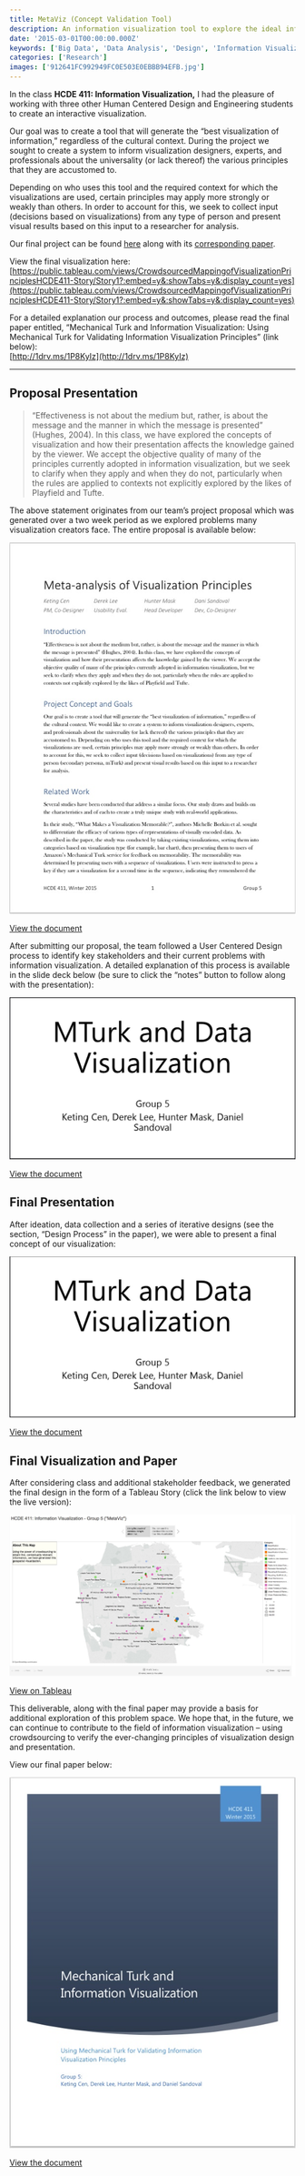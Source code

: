 ```yaml
---
title: MetaViz (Concept Validation Tool)
description: An information visualization tool to explore the ideal information visualization
date: '2015-03-01T00:00:00.000Z'
keywords: ['Big Data', 'Data Analysis', 'Design', 'Information Visualization', 'Project Management', 'Prototyping', 'Tableau', 'User Research', 'Workflow']
categories: ['Research']
images: ['912641FC992949FC0E503E0EBBB94EFB.jpg']
---
```


In the class **HCDE 411: Information Visualization,** I had the pleasure of working with three other Human Centered Design and Engineering students to create an interactive visualization.

Our goal was to create a tool that will generate the “best visualization of information,” regardless of the cultural context. During the project we sought to create a system to inform visualization designers, experts, and professionals about the universality (or lack thereof) the various principles that they are accustomed to.

Depending on who uses this tool and the required context for which the visualizations are used, certain principles may apply more strongly or weakly than others. In order to account for this, we seek to collect input (decisions based on visualizations) from any type of person and present visual results based on this input to a researcher for analysis.

Our final project can be found [here](https://public.tableau.com/views/CrowdsourcedMappingofVisualizationPrinciplesHCDE411-Story/Story1?:embed=y&:showTabs=y&:display_count=yes) along with its [corresponding paper](http://1drv.ms/1P8KyIz).

View the final visualization here: [https://public.tableau.com/views/CrowdsourcedMappingofVisualizationPrinciplesHCDE411-Story/Story1?:embed=y&:showTabs=y&:display_count=yes](https://public.tableau.com/views/CrowdsourcedMappingofVisualizationPrinciplesHCDE411-Story/Story1?:embed=y&:showTabs=y&:display_count=yes)

For a detailed explanation our process and outcomes, please read the final paper entitled, “Mechanical Turk and Information Visualization: Using Mechanical Turk for Validating Information Visualization Principles” (link below):  
[http://1drv.ms/1P8KyIz](http://1drv.ms/1P8KyIz)

---

## Proposal Presentation
> “Effectiveness is not about the medium but, rather, is about the message and the manner in which the message is presented” (Hughes, 2004). In this class, we have explored the concepts of visualization and how their presentation affects the knowledge gained by the viewer. We accept the objective quality of many of the principles currently adopted in information visualization, but we seek to clarify when they apply and when they do not, particularly when the rules are applied to contexts not explicitly explored by the likes of Playfield and Tufte.

The above statement originates from our team’s project proposal which was generated over a two week period as we explored problems many visualization creators face. The entire proposal is available below:

![IMAGE](C6928AC6047103749E43C47D9C673F3F.jpg)

[View the document](https://onedrive.live.com/redir?resid=a7dc0acf39d74449%21128495)

After submitting our proposal, the team followed a User Centered Design process to identify key stakeholders and their current problems with information visualization. A detailed explanation of this process is available in the slide deck below (be sure to click the “notes” button to follow along with the presentation):

![IMAGE](2595112FC1C54C74FAAB0BC9020D507C.jpg)

[View the document](https://onedrive.live.com/redir?resid=A7DC0ACF39D74449%21128496)

## Final Presentation

After ideation, data collection and a series of iterative designs (see the section, “Design Process” in the paper), we were able to present a final concept of our visualization:

![IMAGE](594D067EFAC08E3915693B703D4C8865.jpg)

[View the document](https://onedrive.live.com/view.aspx?cid=A7DC0ACF39D74449&resid=a7dc0acf39d74449%21128497&app=PowerPoint)

## Final Visualization and Paper

After considering class and additional stakeholder feedback, we generated the final design in the form of a Tableau Story (click the link below to view the live version):

![IMAGE](AEBA0B66AE8786DBE07417B92F9B4122.jpg)

[View on Tableau](https://public.tableau.com/views/CrowdsourcedMappingofVisualizationPrinciplesHCDE411-Story/Story1?:embed=y&:showTabs=y&:display_count=yes)

This deliverable, along with the final paper may provide a basis for additional exploration of this problem space. We hope that, in the future, we can continue to contribute to the field of information visualization – using crowdsourcing to verify the ever-changing principles of visualization design and presentation.

View our final paper below:

![IMAGE](F1191084CE272666FBFE4B5F4060459D.jpg)

[View the document](https://onedrive.live.com/redir?resid=a7dc0acf39d74449%21128492)

